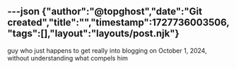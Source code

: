 ---json
{"author":"@topghost","date":"Git created","title":"","timestamp":1727736003506,"tags":[],"layout":"layouts/post.njk"}
---
guy who just happens to get really into blogging on October 1, 2024, without understanding what compels him
